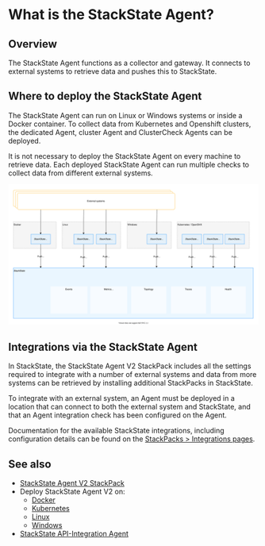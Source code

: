 # What is the StackState Agent?

## Overview

The StackState Agent functions as a collector and gateway. It connects to external systems to retrieve data and pushes this to StackState.

## Where to deploy the StackState Agent

The StackState Agent can run on Linux or Windows systems or inside a Docker container. To collect data from Kubernetes and Openshift clusters, the dedicated Agent, cluster Agent and ClusterCheck Agents can be deployed.

It is not necessary to deploy the StackState Agent on every machine to retrieve data. Each deployed StackState Agent can run multiple checks to collect data from different external systems.

![StackState Agent](/.gitbook/assets/stackstate-agent.svg)

## Integrations via the StackState Agent

In StackState, the StackState Agent V2 StackPack includes all the settings required to integrate with a number of external systems and data from more systems can be retrieved by installing additional StackPacks in StackState. 

To integrate with an external system, an Agent must be deployed in a location that can connect to both the external system and StackState, and that an Agent integration check has been configured on the Agent. 

Documentation for the available StackState integrations, including configuration details can be found on the [StackPacks > Integrations pages](/stackpacks/integrations/).


## See also

* [StackState Agent V2 StackPack](/stackpacks/integrations/agent.md)
* Deploy StackState Agent V2 on:
    - [Docker](/setup/agent/docker.md)
    - [Kubernetes](/setup/agent/kubernetes.md)
    - [Linux](/setup/agent/linux.md)
    - [Windows](/setup/agent/windows.md)
* [StackState API-Integration Agent](/stackpacks/integrations/api-integration.md)  